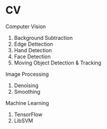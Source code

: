 # CV

Computer Vision
1. Background Subtraction
2. Edge Dettection
3. Hand Detection
4. Face Detection
5. Moving Object Detection & Tracking

Image Processing
1. Denoising
2. Smoothing

Machine Learning
1. TensorFlow
2. LibSVM
